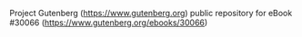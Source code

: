 Project Gutenberg (https://www.gutenberg.org) public repository for eBook #30066 (https://www.gutenberg.org/ebooks/30066)
